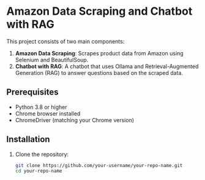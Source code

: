 # Amazon Data Scraping and Chatbot with RAG

This project consists of two main components:
1. **Amazon Data Scraping**: Scrapes product data from Amazon using Selenium and BeautifulSoup.
2. **Chatbot with RAG**: A chatbot that uses Ollama and Retrieval-Augmented Generation (RAG) to answer questions based on the scraped data.

## Prerequisites

- Python 3.8 or higher
- Chrome browser installed
- ChromeDriver (matching your Chrome version)

## Installation

1. Clone the repository:
   ```bash
   git clone https://github.com/your-username/your-repo-name.git
   cd your-repo-name
